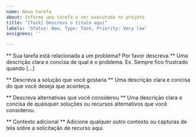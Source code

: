```yaml
---
name: Nova tarefa
about: Informe uma tarefa a ser executada no projeto
title: "[Task] Descreva o titulo aqui"
labels: 'Status: New, Type: Task, Priority: Very low'
assignees: ''

---
```


** Sua tarefa está relacionada a um problema? Por favor descreva.**
Uma descrição clara e concisa de qual é o problema. Ex. Sempre fico frustrado quando [...]

** Descreva a solução que você gostaria **
Uma descrição clara e concisa do que você deseja que aconteça.

** Descreva alternativas que você considerou **
Uma descrição clara e concisa de quaisquer soluções ou recursos alternativos que você considerou.

** Contexto adicional **
Adicione qualquer outro contexto ou capturas de tela sobre a solicitação de recurso aqui.
